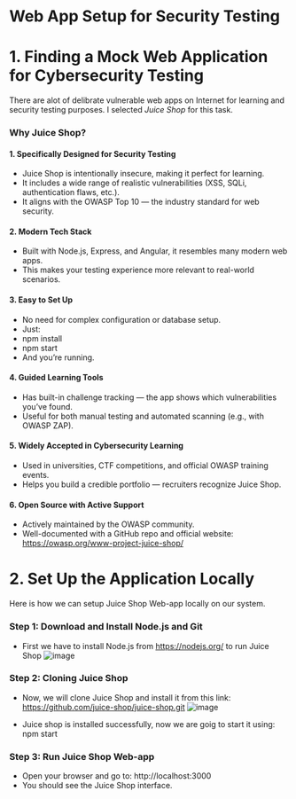 # Web App Setup for Security Testing

# 1. Finding a Mock Web Application for Cybersecurity Testing
There are alot of delibrate vulnerable web apps on Internet for learning and security testing purposes. I selected *Juice Shop* for this task.

### Why Juice Shop?
#### 1. Specifically Designed for Security Testing
- Juice Shop is intentionally insecure, making it perfect for learning.
- It includes a wide range of realistic vulnerabilities (XSS, SQLi, authentication flaws, etc.).
- It aligns with the OWASP Top 10 — the industry standard for web security.


#### 2. Modern Tech Stack
- Built with Node.js, Express, and Angular, it resembles many modern web apps.
- This makes your testing experience more relevant to real-world scenarios.


#### 3. Easy to Set Up
- No need for complex configuration or database setup.
- Just:
- npm install
- npm start
- And you’re running.


#### 4. Guided Learning Tools
- Has built-in challenge tracking — the app shows which vulnerabilities you’ve found.
- Useful for both manual testing and automated scanning (e.g., with OWASP ZAP).


#### 5. Widely Accepted in Cybersecurity Learning
- Used in universities, CTF competitions, and official OWASP training events.
- Helps you build a credible portfolio — recruiters recognize Juice Shop.


#### 6. Open Source with Active Support
- Actively maintained by the OWASP community.
- Well-documented with a GitHub repo and official website: https://owasp.org/www-project-juice-shop/

# 2. Set Up the Application Locally
Here is how we can setup Juice Shop Web-app locally on our system.
### Step 1: Download and Install Node.js and Git
- First we have to install Node.js from https://nodejs.org/ to run Juice Shop
![image](https://github.com/user-attachments/assets/06825c70-5904-42ff-b8a7-a5950a22fcd6)

### Step 2: Cloning Juice Shop
- Now, we will clone Juice Shop and install it from this link: https://github.com/juice-shop/juice-shop.git
![image](https://github.com/user-attachments/assets/384f2702-6584-4d4f-b02b-43548518eea2)

- Juice shop is installed successfully, now we are goig to start it using: npm start

### Step 3: Run Juice Shop Web-app
- Open your browser and go to: http://localhost:3000
- You should see the Juice Shop interface.

